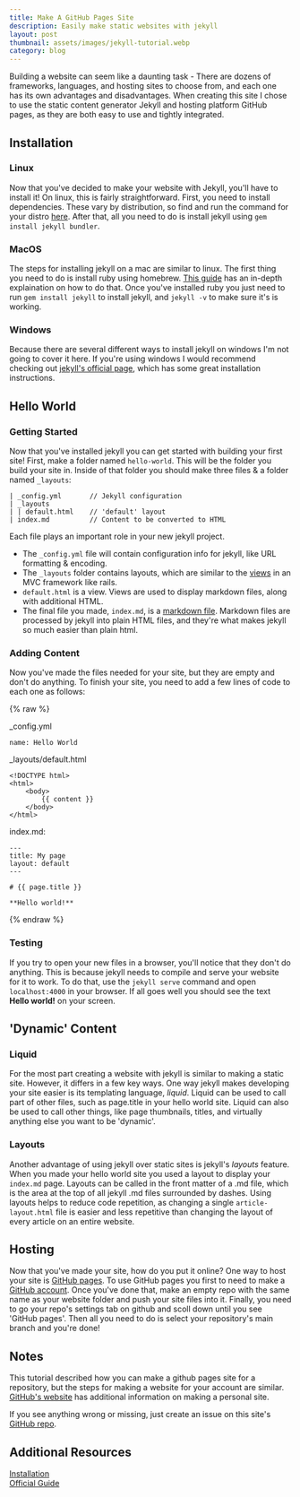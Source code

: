 ```yaml
---
title: Make A GitHub Pages Site
description: Easily make static websites with jekyll
layout: post
thumbnail: assets/images/jekyll-tutorial.webp
category: blog
---
```

Building a website can seem like a daunting task - There are dozens of frameworks, languages, and hosting sites to choose from, and each one has its own advantages and disadvantages. When creating this site I chose to use the static content generator Jekyll and hosting platform GitHub pages, as they are both easy to use and tightly integrated.

## Installation
### Linux
Now that you've decided to make your website with Jekyll, you'll have to install it! On linux, this is fairly straightforward. First, you need to install dependencies. These vary by distribution, so find and run the command for your distro [here](https://jekyllrb.com/docs/installation/other-linux/). After that, all you need to do is install jekyll using `gem install jekyll bundler`.

### MacOS
The steps for installing jekyll on a mac are similar to linux. The first thing you need to do is install ruby using homebrew. [This guide](https://www.moncefbelyamani.com/how-to-install-xcode-homebrew-git-rvm-ruby-on-mac/) has an in-depth explaination on how to do that. Once you've installed ruby you just need to run `gem install jekyll` to install jekyll, and `jekyll -v` to make sure it's is working.

### Windows
Because there are several different ways to install jekyll on windows I'm not going to cover it here. If you're using windows I would recommend checking out [jekyll's official page](https://jekyllrb.com/docs/installation/windows/), which has some great installation instructions.

## Hello World
### Getting Started
Now that you've installed jekyll you can get started with building your first site! First, make a folder named `hello-world`. This will be the folder you build your site in. Inside of that folder you should make three files & a folder named `_layouts`:

```
| _config.yml       // Jekyll configuration
| _layouts
| | default.html    // 'default' layout
| index.md          // Content to be converted to HTML
```

Each file plays an important role in your new jekyll project.
* The `_config.yml` file will contain configuration info for jekyll, like URL formatting & encoding.
* The `_layouts` folder contains layouts, which are similar to the [views](https://en.wikipedia.org/wiki/Model%E2%80%93view%E2%80%93controller) in an MVC framework like rails.
* `default.html` is a view. Views are used to display markdown files, along with additional HTML.
* The final file you made, `index.md`, is a [markdown file](https://learnxinyminutes.com/docs/markdown/). Markdown files are processed by jekyll into plain HTML files, and they're what makes jekyll so much easier than plain html.

### Adding Content
Now you've made the files needed for your site, but they are empty and don't do anything. To finish your site, you need to add a few lines of code to each one as follows:

{% raw %}

_config.yml
```
name: Hello World 
```
_layouts/default.html
```
<!DOCTYPE html>
<html>
    <body>
        {{ content }}
    </body>
</html>
```
index.md:
```
---
title: My page
layout: default
---

# {{ page.title }}

**Hello world!**
```

{% endraw %}

### Testing
If you try to open your new files in a browser, you'll notice that they don't do anything. This is because jekyll needs to compile and serve your website for it to work. To do that, use the `jekyll serve` command and open `localhost:4000` in your browser. If all goes well you should see the text **Hello world!** on your screen.

## 'Dynamic' Content
### Liquid
For the most part creating a website with jekyll is similar to making a static site. However, it differs in a few key ways. One way jekyll makes developing your site easier is its templating language, *liquid*. Liquid can be used to call part of other files, such as page.title in your hello world site. Liquid can also be used to call other things, like page thumbnails, titles, and virtually anything else you want to be 'dynamic'.
### Layouts
Another advantage of using jekyll over static sites is jekyll's *layouts* feature. When you made your hello world site you used a layout to display your `index.md` page. Layouts can be called in the front matter of a .md file, which is the area at the top of all jekyll .md files surrounded by dashes. Using layouts helps to reduce code repetition, as changing a single `article-layout.html` file is easier and less repetitive than changing the layout of every article on an entire website.

## Hosting
Now that you've made your site, how do you put it online? One way to host your site is [GitHub pages](https://pages.github.com/). To use GitHub pages you first to need to make a [GitHub account](github.com/). Once you've done that, make an empty repo with the same name as your website folder and push your site files into it. Finally, you need to go your repo's settings tab on github and scoll down until you see 'GitHub pages'. Then all you need to do is select your repository's main branch and you're done!

## Notes
This tutorial described how you can make a github pages site for a repository, but the steps for making a website for your account are similar. [GitHub's website](https://pages.github.com/) has additional information on making a personal site.

If you see anything wrong or missing, just create an issue on this site's [GitHub repo](https://github.com/owen-laney/owen-laney.github.io).

## Additional Resources
[Installation](https://jekyllrb.com/docs/installation/)\
[Official Guide](https://jekyllrb.com/tutorials/convert-site-to-jekyll/)
